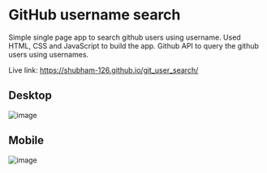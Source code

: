 # GitHub username search

Simple single page app to search github users using username.
Used HTML, CSS and JavaScript to build the app. 
Github API to query the github users using usernames.

Live link: https://shubham-126.github.io/git_user_search/

## Desktop
![image](https://github.com/SHUBHAM-126/git_user_search/assets/73948769/2a63e5aa-b689-4229-9ad9-40265b5ffd76)

## Mobile
![image](https://github.com/SHUBHAM-126/git_user_search/assets/73948769/50e70a67-9a9e-43db-a933-742c872555b5)
